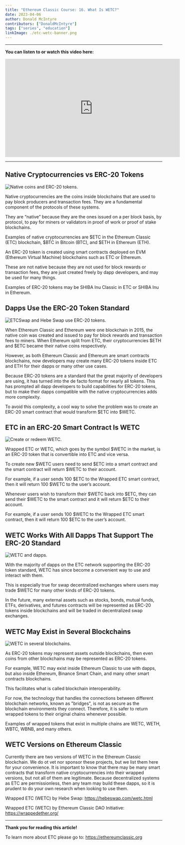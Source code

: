 ```yaml
---
title: "Ethereum Classic Course: 16. What Is WETC?"
date: 2023-04-06
author: Donald McIntyre
contributors: ["DonaldMcIntyre"]
tags: ["series", "education"]
linkImage: ./etc-wetc-banner.png
---
```


---
**You can listen to or watch this video here:**

<iframe width="560" height="315" src="https://www.youtube.com/embed/Q03_NutyP7Q" title="YouTube video player" frameborder="0" allow="accelerometer; autoplay; clipboard-write; encrypted-media; gyroscope; picture-in-picture; web-share" allowfullscreen></iframe>

---

## Native Cryptocurrencies vs ERC-20 Tokens

![Native coins and ERC-20 tokens.](./1.png)

Native cryptocurrencies are the coins inside blockchains that are used to pay block producers and transaction fees. They are a fundamental component of the protocols of these systems. 

They are “native” because they are the ones issued on a per block basis, by protocol, to pay for miners or validators in proof of work or proof of stake blockchains. 

Examples of native cryptocurrencies are $ETC in the Ethereum Classic (ETC) blockchain, $BTC in Bitcoin (BTC), and $ETH in Ethereum (ETH).

An ERC-20 token is created using smart contracts deployed on EVM (Ethereum Virtual Machine) blockchains such as ETC or Ethereum.

These are not native because they are not used for block rewards or transaction fees, they are just created freely by dapp developers, and may be used for many things.

Examples of ERC-20 tokens may be SHIBA Inu Classic in ETC or SHIBA Inu in Ethereum.

## Dapps Use the ERC-20 Token Standard

![ETCSwap and Hebe Swap use ERC-20 tokens.](./2.png)

When Ethereum Classic and Ethereum were one blockchain in 2015, the native coin was created and issued to pay for block rewards and transaction fees to miners. When Ethereum split from ETC, their cryptocurrencies $ETH and $ETC became their native coins respectively.

However, as both Ethereum Classic and Ethereum are smart contracts blockchains, now developers may create many ERC-20 tokens inside ETC and ETH for their dapps or many other use cases.

Because ERC-20 tokens are a standard that the great majority of developers are using, it has turned into the de facto format for nearly all tokens. This has prompted all dapp developers to build capabilities for ERC-20 tokens, but to make their dapps compatible with the native cryptocurrencies adds more complexity.

To avoid this complexity, a cool way to solve the problem was to create an ERC-20 smart contract that would transform $ETC into $WETC.

## ETC in an ERC-20 Smart Contract Is WETC

![Create or redeem WETC.](./3.png)

Wrapped ETC or WETC, which goes by the symbol $WETC in the market, is an ERC-20 token that is convertible into ETC and vice versa.

To create new $WETC users need to send $ETC into a smart contract and the smart contract will return $WETC to their account.

For example, if a user sends 100 $ETC to the Wrapped ETC smart contract, then it will return 100 $WETC to the user’s account.

Whenever users wish to transform their $WETC back into $ETC, they can send their $WETC to the smart contract and it will return $ETC to their account.

For example, if a user sends 100 $WETC to the Wrapped ETC smart contract, then it will return 100 $ETC to the user’s account.

## WETC Works With All Dapps That Support The ERC-20 Standard

![WETC and dapps.](./4.png)

With the majority of dapps on the ETC network supporting the ERC-20 token standard, WETC has since become a convenient way to use and interact with them.

This is especially true for swap decentralized exchanges where users may trade $WETC for many other kinds of ERC-20 tokens.

In the future, many external assets such as stocks, bonds, mutual funds, ETFs, derivatives, and futures contracts will be represented as ERC-20 tokens inside blockchains and will be traded in decentralized swap exchanges.

## WETC May Exist in Several Blockchains

![WETC in several blockchains.](./5.png)

As ERC-20 tokens may represent assets outside blockchains, then even coins from other blockchains may be represented as ERC-20 tokens.

For example, WETC may exist inside Ethereum Classic to use with dapps, but also inside Ethereum, Binance Smart Chain, and many other smart contracts blockchains.

This facilitates what is called blockchain interoperability.

For now, the technology that handles the connections between different blockchain networks, known as "bridges", is not as secure as the blockchain environments they connect. Therefore, it is safer to return wrapped tokens to their original chains whenever possible.

Examples of wrapped tokens that exist in multiple chains are WETC, WETH, WBTC, WBNB, and many others.

## WETC Versions on Ethereum Classic

Currently there are two versions of WETC in the Ethereum Classic blockchain. We do ot vet nor sponsor these projects, but we list them here for your convenience. It is important to know that there may be many smart contracts that transform native cryptocurrencies into their wrapped versions, but not all of them are legitimate. Because decentralized systems as ETC are permissionless, then any team may build these dapps, so it is prudent to do your own research when looking to use them.

Wrapped ETC (WETC) by Hebe Swap: https://hebeswap.com/wetc.html

Wrapped ETC (WETC) by Ethereum Classic DAO Initiative: https://wrappedether.org/

---

**Thank you for reading this article!**

To learn more about ETC please go to: https://ethereumclassic.org
